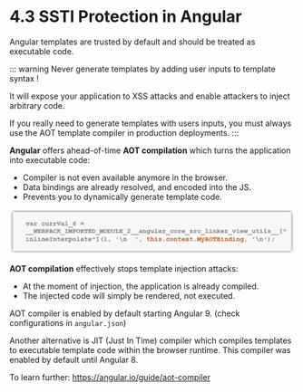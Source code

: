 # 4.3 SSTI Protection in Angular

Angular templates are trusted by default and should be treated as executable code.

::: warning
Never generate templates by adding user inputs to template syntax !

It will expose your application to XSS attacks and enable attackers to inject arbitrary code.

If you really need to generate templates with users inputs, you must always use the AOT template compiler in production deployments.
:::

**Angular** offers ahead-of-time **AOT compilation** which turns the application into executable code:

- Compiler is not even available anymore in the browser.
- Data bindings are already resolved, and encoded into the JS.
- Prevents you to dynamically generate template code.

![ssti-aot](../../assets/ssti-aot.png)

**AOT compilation** effectively stops template injection attacks:

- At the moment of injection, the application is already compiled.
- The injected code will simply be rendered, not executed.

AOT compiler is enabled by default starting Angular 9. (check configurations in `angular.json`)

Another alternative is JIT (Just In Time) compiler which compiles templates to executable template code within the browser runtime.
This compiler was enabled by default until Angular 8.

To learn further: https://angular.io/guide/aot-compiler